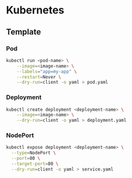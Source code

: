 # Kubernetes

## Template
### Pod  
```sh
kubectl run <pod-name> \
    --image=<image-name> \
    --labels="app=my-app" \
    --restart=Never \
    --dry-run=client -o yaml > pod.yaml
```

### Deployment
```sh
kubectl create deployment <deployment-name> \
    --image=<image-name> \
    --dry-run=client -o yaml > deployment.yaml
```

### NodePort
```sh
kubectl expose deployment <deployment-name> \
  --type=NodePort \
  --port=80 \
  --target-port=80 \
  --dry-run=client -o yaml > service.yaml
```